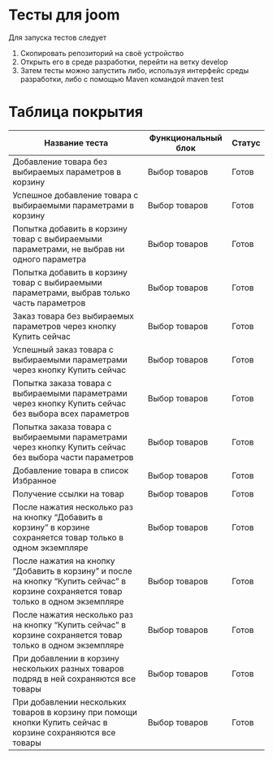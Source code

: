 # Тесты для joom

<p> Для запуска тестов следует 
  </p>

  1. Скопировать репозиторий на своё устройство
 2. Открыть его в среде разработки, перейти на ветку develop
 3. Затем тесты можно запустить либо, используя интерфейс среды разработки, либо с помощью Maven командой maven test

# Таблица покрытия

Название теста  | Функциональный блок | Статус
------------- | -------------| -------------
Добавление товара без выбираемых параметров в корзину  | Выбор товаров | Готов
Успешное добавление товара с выбираемыми параметрами в  корзину  | Выбор товаров | Готов
Попытка добавить в корзину товар с выбираемыми параметрами, не выбрав ни одного параметра  | Выбор товаров | Готов
Попытка добавить в корзину товар с выбираемыми параметрами, выбрав только часть параметров  | Выбор товаров | Готов
Заказ товара без выбираемых параметров через кнопку Купить сейчас  | Выбор товаров | Готов 
Успешный заказ товара с выбираемыми параметрами через кнопку Купить сейчас  | Выбор товаров | Готов
Попытка заказа товара с выбираемыми параметрами через кнопку Купить сейчас без выбора всех параметров  | Выбор товаров | Готов
Попытка заказа товара с выбираемыми параметрами через кнопку Купить сейчас без выбора части параметров  | Выбор товаров | Готов
Добавление товара в список Избранное  | Выбор товаров | Готов
Получение ссылки на товар  | Выбор товаров | Готов
После нажатия несколько раз на кнопку “Добавить в корзину” в корзине сохраняется товар только в одном экземпляре  | Выбор товаров | Готов
После нажатия на кнопку “Добавить в корзину” и после на кнопку “Купить сейчас” в корзине сохраняется товар только в одном экземпляре  | Выбор товаров | Готов
После нажатия несколько раз на кнопку “Купить сейчас” в корзине сохраняется товар только в одном экземпляре  | Выбор товаров | Готов
При добавлении в корзину нескольких разных товаров подряд в ней сохраняются все товары  | Выбор товаров | Готов
При добавлении нескольких товаров в корзину при помощи кнопки Купить сейчас в корзине сохраняются все товары  | Выбор товаров | Готов

